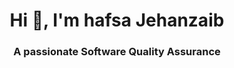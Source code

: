 <h1 align="center">Hi 👋, I'm hafsa Jehanzaib</h1>
<h3 align="center">A passionate Software Quality Assurance</h3>

<!--
**hafsajehanzaib/hafsajehanzaib** is a ✨ _special_ ✨ repository because its `README.md` (this file) appears on your GitHub profile.

Here are some ideas to get you started:

- 🔭 I’m currently working as a Software Quality Assurance Intern and learning about app testing, bug tracking.
- 🌱 I’m currently learning automation testing
- 👯 I’m looking to collaborate on  Open-source projects related to **Software Testing**.
- Anything where I can contribute as a QA by writing test cases, finding bugs, or suggesting improvements.
- 🤔 I’m looking for help with ...
- 💬 Ask me about ...
- 📫 How to reach me:Email:hafsajehanzaib29@gmail.com 
- LinkedIn:https://www.linkedin.com/in/hafsa-jehanzaib-a59556247
- 😄 Pronouns: She/her
- ⚡ Fun fact: I believe every bug has a story, and I’m the detective! 🕵️‍♂️
-->
